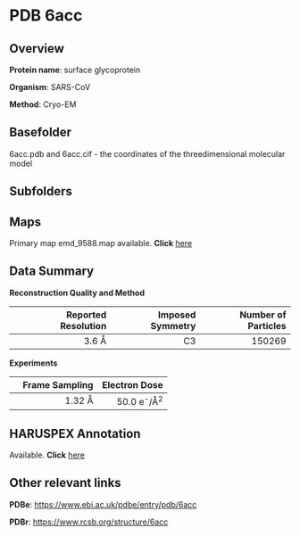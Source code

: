 # PDB 6acc

## Overview

**Protein name**: surface glycoprotein

**Organism**: SARS-CoV

**Method**: Cryo-EM

## Basefolder

6acc.pdb and 6acc.cif - the coordinates of the threedimensional molecular model

## Subfolders









## Maps

Primary map emd_9588.map available. **Click** [here](http://ftp.wwpdb.org/pub/emdb/structures/EMD-9588/map/) 

## Data Summary
**Reconstruction Quality and Method**

|   | Reported Resolution | Imposed Symmetry | Number of Particles |
|---|-------------:|----------------:|--------------:|
|   |3.6 Å|C3|150269|

**Experiments**

|   | Frame Sampling | Electron Dose |
|---|-------------:|----------------:|
|   |1.32 Å|50.0 e<sup>-</sup>/Å<sup>2</sup>|

## HARUSPEX Annotation

Available. **Click** [here](https://zenodo.org/record/3820143)

## Other relevant links 
**PDBe**:  https://www.ebi.ac.uk/pdbe/entry/pdb/6acc
 
**PDBr**: https://www.rcsb.org/structure/6acc 
